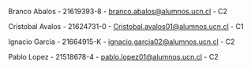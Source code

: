 Branco Abalos - 21619393-8 - branco.abalos@alumnos.ucn.cl - C2

Cristobal Avalos - 21624731-0 - Cristobal.avalos01@alumnos.ucn.cl - C1

Ignacio García - 21664915-K - ignacio.garcia02@alumnos.ucn.cl - C2

Pablo Lopez - 21518678-4 - pablo.lopez01@alumnos.ucn.cl - C2
